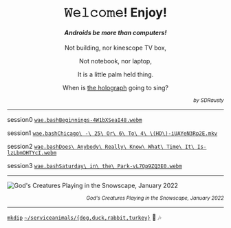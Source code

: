 <h1 align="center">𝚆𝚎𝚕𝚌𝚘𝚖𝚎! Enjoy!</h1>

<h4 align="center"><em>Androids be more than computers!</em></h4>

<p align="center">Not building, nor kinescope TV box,</p>

<p align="center">Not notebook, nor laptop,</p>

<p align="center">It is a little palm held thing.</p>

<p align="center">When is <a href="https://github.com/buildAPKs">the holograph</a> going to sing?</p>

<p align="right"><em><sup>by SDRausty</sup></em></p>

<hr>

session0 [`wae.bash`](https://github.com/WAE/wae/blob/master/wae.bash)[`Beginnings-4W1bXSeaI48.webm`](https://github.com/TermuxArch/TermuxArch/blob/master/archlinuxconfig.bash#L1825)

session1 [`wae.bash`](https://github.com/WAE/wae/blob/master/wae.bash)[`Chicago\ -\ 25\ Or\ 6\ To\ 4\ \(HD\)-iUAYeN3Rp2E.mkv`](https://github.com/TermuxArch/TermuxArch/blob/master/archlinuxconfig.bash#L1825)

session2 [`wae.bash`](https://github.com/WAE/wae/blob/master/wae.bash)[`Does\ Anybody\ Really\ Know\ What\ Time\ It\ Is-lzLbmOHTYcI.webm`](https://github.com/TermuxArch/TermuxArch/blob/master/archlinuxconfig.bash#L1825)

session3 [`wae.bash`](https://github.com/WAE/wae/blob/master/wae.bash)[`Saturday\ in\ the\ Park-vL7Op9ZQ3E0.webm`](https://github.com/TermuxArch/TermuxArch/blob/master/archlinuxconfig.bash#L1825)

<hr>

![God's Creatures Playing in the Snowscape, January 2022](https://raw.githubusercontent.com/SDRausty/SDRausty/master/VID_20220107_222225.gif)

<p align="right"><em><sup>God's Creatures Playing in the Snowscape, January 2022</sup></em></p>

<hr>

[`mkdip`](https://github.com/TermuxArch/TermuxArch/blob/master/archlinuxconfig.bash#L492) [`~/serviceanimals/{dog,duck,rabbit,turkey}`](https://github.com/serviceanimals/) 🎵 🎶

<!-- SDRausty/README.md EOF -->
